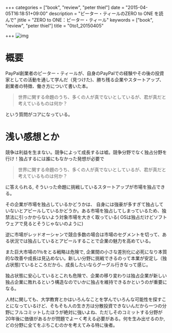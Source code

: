 +++
categories = ["book", "review", "peter thiel"]
date = "2015-04-05T16:18:51+09:00"
description = "ピーター・ティールのZERO to ONE を読んで"
jtitle = "ZERO to ONE：ピーター・ティール"
keywords = ["book", "review", "peter thiel"]
title = "0to1_20150405"

+++
![img](http://ecx.images-amazon.com/images/I/71jHLe0jLtL.jpg)

# 概要
PayPal創業者のピーター・ティールが、自身のPayPalでの経験やその後の投資家としての活動を通して学んだ（見つけた)、勝ち残る企業やスタートアップ、創業者の特徴、働き方について書いた本。

> 世界に関する命題のうち、多くの人が真でないとしているが、君が真だと考えているものは何か？

という質問がコアになっている。

# 浅い感想とか
競争は利益を生まない。競争によって成長するは嘘。競争分野でなく独占分野を行け！独占するには誰にもなかった発想が必要で

> 世界に関する命題のうち、多くの人が真でないとしているが、君が真だと考えているものは何か？

に答えられる, そういった命題に挑戦しているスタートアップが市場を独占できる。

その企業が市場を独占しているかどうかは、 自身には強豪が多すぎて独占していないとアピールしているかどうか。ある市場を独占してしまっているため、独禁法に引っかからないよう対象市場を大きく取っている( OSは独占だけどソフトウェアで見るとそうじゃないのように)

逆に市場がレッドオーシャンで競合多数の場合は市場のセグメントを切って、ある状況では独占しているとアピールすることで企業の魅力を高めている。

また巨大市場の1％をとる戦略は危険で, 企業間の小さな差別化に必死になり本質的な改善や成長は見込めない。新しい分野に挑戦できるのって本業が安定し（独占状態)ているところだから、成長したいならグーグル行きなって感じ。

独占状態に安心しているとこれも危険で、企業の移り変わりは独占企業が新しい独占企業に敗れるという構造なのでいかに独占を維持できるかというのが重要になる。

人材に関しても、大学教育とかはいろんなことを学んでいろんな可能性を探すことになっているけど、そもそも人の生き方は分散投資できないんだから一つの分野にフルコミットしたほうが絶対に強いよね、ただしそのコミットする分野が20年後に価値があるかが問題でよーく考える必要がある。何を生み出せるのか, どの分野に全てをぶちこむのかを考えてみる特に後者。
